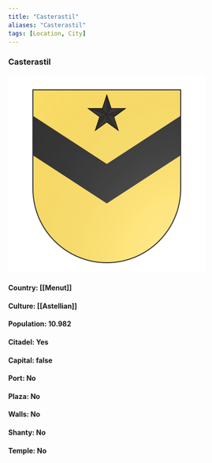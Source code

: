 ```yaml
---
title: "Casterastil"
aliases: "Casterastil"
tags: [Location, City]
---
```

### Casterastil
![](attachment/d6b3de32c71f93717ad1e411154d496f.svg)

#### Country: [[Menut]]

#### Culture: [[Astellian]]

#### Population: 10.982

#### Citadel: Yes

#### Capital: false

#### Port: No

#### Plaza: No

#### Walls: No

#### Shanty: No

#### Temple: No

